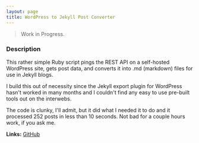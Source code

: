 ```yaml
---
layout: page
title: WordPress to Jekyll Post Converter
---
```


> Work in Progress.

### Description

This rather simple Ruby script pings the REST API on a self-hosted WordPress site, gets post data, and converts it into .md (markdown) files for use in Jekyll blogs.

I build this out of necessity since the Jekyll export plugin for WordPress hasn't worked in many months and I couldn't find any easy to use pre-built tools out on the interwebs.

The code is clunky, I'll admit, but it did what I needed it to do and it processed 252 posts in less than 10 seconds. Not bad for a couple hours work, if you ask me.

**Links:** [GitHub](http://github.com/jelyman2/wordpress-to-jekyll-post-converter)
